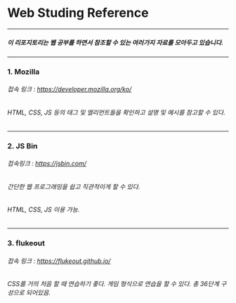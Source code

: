 # Web Studing Reference
---------------------------------
##### 이 리포지토리는 웹 공부를 하면서 참조할 수 있는 여러가지 자료를 모아두고 있습니다.
---------------------------------
### 1. Mozilla
###### 접속 링크 : https://developer.mozilla.org/ko/
###### HTML, CSS, JS 등의 태그 및 엘리먼트들을 확인하고 설명 및 예시를 참고할 수 있다.
---------------------------------
### 2. JS Bin
###### 접속링크 : https://jsbin.com/
###### 간단한 웹 프로그래밍을 쉽고 직관적이게 할 수 있다.
###### HTML, CSS, JS 이용 가능.
---------------------------------
### 3. flukeout
###### 접속 링크 : https://flukeout.github.io/
###### CSS를 거의 처음 할 때 연습하기 좋다. 게임 형식으로 연습을 할 수 있다. 총 36단계 구성으로 되어있음.
